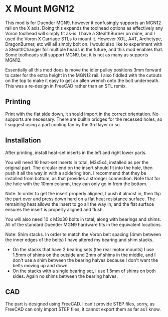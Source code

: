 # X Mount MGN12

This mod is for Duender MGN9, however it confusingly supports an MGN12 rail
on the X axis. Doing this expands the toolhead options as effectively any
Voron toolhead will simply fit as-is. I have a StealthBurner on mine, and
I used the Voron X Carriage STLs to mount it. However XOL, A4T, Archetype,
DragonBurner, etc will all simply bolt on. I would also like to experiment
with a StealthChanger for multiple heads in the future, and this mod
enables that. Some toolheads still support MGN9, but it is not as many as
supports MGN12.

Essentially all this mod does is move the idler pulley positions 3mm forward
to cater for the extra height in the MGN12 rail. I also fiddled with the
cutouts on the top to make it easy to get an allen wrench onto the bolt
underneath. This was a re-design in FreeCAD rather than an STL remix.

## Printing

Print with the flat side down, it should import in the correct orientation.
No supports are necessary. There are builtin bridges for the recessed holes,
so I suggest using a part cooling fan by the 3rd layer or so.

## Installation

After printing, install heat-set inserts in the left and right lower parts.

You will need 10 heat-set inserts in total, M3x5x4, installed as per the
original part. The circular end on the insert should fit into the hole, then
push it all the way in with a soldering iron. I recommend that they be
installed from bottom, as that provides a stronger connection. Note that for
the hole with the 10mm column, they can only go in from the bottom.

Note: In order to get the insert properly aligned, I push it almost in,
then flip the part over and press down hard on a flat heat resistance
surface. The remaining heat allows the insert to go all the way in, and
the flat surface ensures the insert is properly aligned and flush.

You will also need 10 x M3x30 bolts in total, along with bearings and shims.
All of the standard Duender MGN9 hardware fits in the equivalent locations.

Note: Shim stacks. In order to match the Voron belt spacing (4mm between the
inner edges of the belts) I have altered my bearing and shim stacks.
- On the stacks that have 2 bearing sets (the rear motor mounts) I use 1.5mm
of shims on the outside and 2mm of shims in the middle, and I don't use a shim
between the bearing halves because I don't want the belts moving up and down.
- On the stacks with a single bearing set, I use 1.5mm of shims on both sides.
Again no shims between the bearing halves.

## CAD

The part is designed using FreeCAD. I can't provide STEP files, sorry, as
FreeCAD can only import STEP files, it cannot export them as far as I know.

